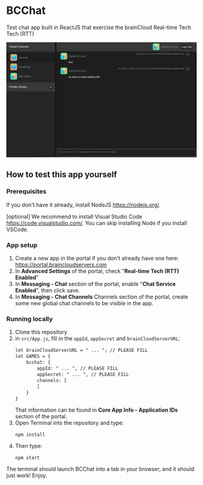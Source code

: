 # BCChat
Test chat app built in ReactJS that exercise the brainCloud Real-time Tech Tech (RTT)

![](screenshots/Capture.PNG)

## How to test this app yourself

### Prerequisites
If you don't have it already, install NodeJS https://nodejs.org/.

[optional] We recommend to install Visual Studio Code https://code.visualstudio.com/. You can skip installing Node if you install VSCode.

### App setup
1. Create a new app in the portal if you don't already have one here: https://portal.braincloudservers.com
2. In **Advanced Settings** of the portal, check "**Real-time Tech (RTT) Enabled**"
3. In **Messaging - Chat** section of the portal, enable "**Chat Service Enabled**", then click save.
4. In **Messaging - Chat Channels** Channels section of the portal, create some new global chat channels to be visible in the app.

### Running locally
1. Clone this repository
2. in `src/App.js`, fill in the `appId`, `appSecret` and `brainCloudServerURL`:
    ```
    let brainCloudServerURL = " ... "; // PLEASE FILL
    let GAMES = {
        bcchat: {
            appId: " ... ", // PLEASE FILL
            appSecret: " ... ", // PLEASE FILL
            channels: [
            ]
        }
    }
    ```
    That information can be found in **Core App Info - Application IDs** section of the portal.
3. Open Terminal into the repository and type:
   ```
   npm install
   ```
4. Then type:
   ```
   npm start
   ```

The terminal should launch BCChat into a tab in your browser, and it should just work! Enjoy.
